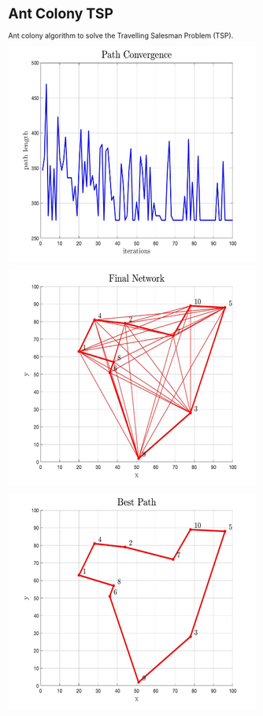 # Ant Colony TSP

Ant colony algorithm to solve the Travelling Salesman Problem (TSP).

<p align="center">
    <img width="584" height="438" src="images/path_convergence.jpg">
</p>

<p align="center">
    <img width="584" height="438" src="images/final_network.jpg">
</p>
<p align="center">
    <img width="584" height="438" src="images/best_path.jpg">
</p>



